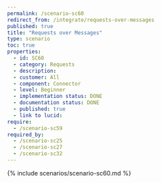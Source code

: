 ```yaml
---
permalink: /scenario-sc60
redirect_from: /integrate/requests-over-messages
published: true
title: "Requests over Messages"
type: scenario
toc: true
properties:
  - id: SC60
  - category: Requests
  - description:
  - customer: All
  - component: Connector
  - level: Beginner
  - implementation status: DONE
  - documentation status: DONE
  - published: true
  - link to lucid:
require:
  - /scenario-sc59
required_by:
  - /scenario-sc25
  - /scenario-sc27
  - /scenario-sc32
---
```


{% include scenarios/scenario-sc60.md %}
